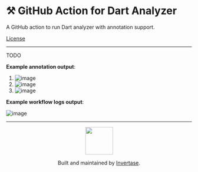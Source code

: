 <p align="center">
  <h1>⚒️ GitHub Action for Dart Analyzer</h1>
  <span>A GitHub action to run Dart analyzer with annotation support.</span>
</p>

<a href="https://github.com/invertase/github-action-dart-analyzer/blob/main/LICENSE">License</a>

---

TODO

**Example annotation output**:

1) ![image](https://user-images.githubusercontent.com/5347038/149161220-dbd92743-2cdc-4083-b7f2-31ed9ca7f855.png)
2) ![image](https://user-images.githubusercontent.com/5347038/149161397-d6a72437-a15f-4dbb-a6b5-227bd11da210.png)
3) ![image](https://user-images.githubusercontent.com/5347038/149161493-66e2b7f6-177a-4daa-bb66-9d0a26ba391d.png)

**Example workflow logs output**:

![image](https://user-images.githubusercontent.com/5347038/149162346-573bf836-489f-458f-8501-60148d2104cd.png)


---

<p align="center">
  <a href="https://invertase.io/?utm_source=readme&utm_medium=footer&utm_campaign=github-action-dart-analyzer">
    <img width="75px" src="https://static.invertase.io/assets/invertase/invertase-rounded-avatar.png">
  </a>
  <p align="center">
    Built and maintained by <a href="https://invertase.io/?utm_source=readme&utm_medium=footer&utm_campaign=github-action-dart-analyzer">Invertase</a>.
  </p>
</p>
